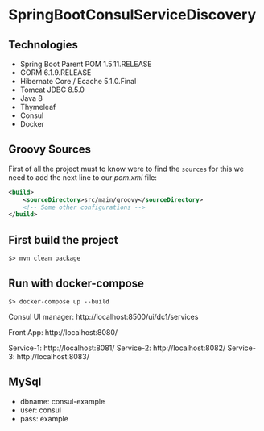 # SpringBootConsulServiceDiscovery

## Technologies

- Spring Boot Parent POM 1.5.11.RELEASE
- GORM 6.1.9.RELEASE
- Hibernate Core / Ecache 5.1.0.Final
- Tomcat JDBC 8.5.0
- Java 8
- Thymeleaf
- Consul
- Docker

## Groovy Sources

First of all the project must to know were to find the `sources` for this we need to add the next line to our *pom.xml* file:

```xml
<build>
    <sourceDirectory>src/main/groovy</sourceDirectory>
    <!-- Some other configurations -->
</build>
```

## First build the project

```
$> mvn clean package
```

## Run with docker-compose

```
$> docker-compose up --build
```

Consul UI manager: http://localhost:8500/ui/dc1/services

Front App: http://localhost:8080/

Service-1: http://localhost:8081/
Service-2: http://localhost:8082/
Service-3: http://localhost:8083/

## MySql

- dbname: consul-example
- user: consul
- pass: example
